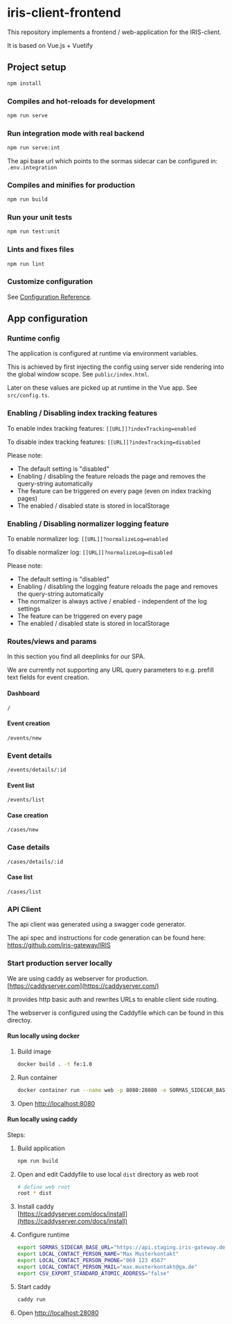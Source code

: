# iris-client-frontend

This repository implements a frontend / web-application for the IRIS-client.

It is based on Vue.js + Vuetify

## Project setup

```bash
npm install
```

### Compiles and hot-reloads for development

```bash
npm run serve
```

### Run integration mode with real backend

```bash
npm run serve:int
```

The api base url which points to the sormas sidecar can be configured in:
`.env.integration`

### Compiles and minifies for production

```bash
npm run build
```

### Run your unit tests

```bash
npm run test:unit
```

### Lints and fixes files

```bash
npm run lint
```

### Customize configuration

See [Configuration Reference](https://cli.vuejs.org/config/).

## App configuration

### Runtime config

The application is configured at runtime via environment variables.

This is achieved by first injecting the config using server side rendering into the global window scope.
See `public/index.html`.

Later on these values are picked up at runtime in the Vue app.
See `src/config.ts`.

### Enabling / Disabling index tracking features

To enable index tracking features:
`[[URL]]?indexTracking=enabled`

To disable index tracking features:
`[[URL]]?indexTracking=disabled`

Please note:
- The default setting is "disabled"
- Enabling / disabling the feature reloads the page and removes the query-string automatically
- The feature can be triggered on every page (even on index tracking pages)
- The enabled / disabled state is stored in localStorage

### Enabling / Disabling normalizer logging feature

To enable normalizer log:
`[[URL]]?normalizeLog=enabled`

To disable normalizer log:
`[[URL]]?normalizeLog=disabled`

Please note:
- The default setting is "disabled"
- Enabling / disabling the logging feature reloads the page and removes the query-string automatically
- The normalizer is always active / enabled - independent of the log settings
- The feature can be triggered on every page
- The enabled / disabled state is stored in localStorage

### Routes/views and params

In this section you find all deeplinks for our SPA.

We are currently not supporting any URL query parameters to e.g. prefill text fields for event creation.

#### Dashboard

```text
/
```

#### Event creation

```text
/events/new
```

### Event details

```text
/events/details/:id
```

#### Event list

```text
/events/list
```

#### Case creation

```text
/cases/new
```

### Case details

```text
/cases/details/:id
```

#### Case list

```text
/cases/list
```

### API Client

The api client was generated using a swagger code generator.

The api spec and instructions for code generation can be found here:  
<https://github.com/iris-gateway/IRIS>

### Start production server locally

We are using caddy as webserver for production.  
[https://caddyserver.com](https://caddyserver.com/)

It provides http basic auth and rewrites URLs to enable client side routing.

The webserver is configured using the Caddyfile which can be found in this directoy.

#### Run locally using docker

1. Build image

   ```bash
   docker build . -t fe:1.0
   ```

2. Run container

   ```bash
   docker container run --name web -p 8080:28080 -e SORMAS_SIDECAR_BASE_URL="https://api.staging.iris-gateway.de" fe:1.0
   ```

3. Open [http://localhost:8080](http://localhost:8080)

#### Run locally using caddy

Steps:

1. Build application

   ```bash
   npm run build
   ```

2. Open and edit Caddyfile to use local `dist` directory as web root

   ```bash
   # define web root
   root * dist
   ```

3. Install caddy  
   [https://caddyserver.com/docs/install](https://caddyserver.com/docs/install)

4. Configure runtime

   ```bash
   export SORMAS_SIDECAR_BASE_URL="https://api.staging.iris-gateway.de"
   export LOCAL_CONTACT_PERSON_NAME="Max Musterkontakt"
   export LOCAL_CONTACT_PERSON_PHONE="069 123 4567"
   export LOCAL_CONTACT_PERSON_MAIL="max.musterkontakt@ga.de"
   export CSV_EXPORT_STANDARD_ATOMIC_ADDRESS="false"
   ```

5. Start caddy

   ```bash
   caddy run
   ```

6. Open [http://localhost:28080](http://localhost:28080)
